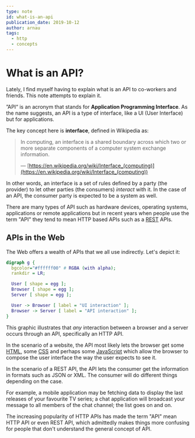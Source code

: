 ```yaml
---
type: note
id: what-is-an-api
publication_date: 2019-10-12
author: arnau
tags:
  - http
  - concepts
---
```

# What is an API?

Lately, I find myself having to explain what is an API to co-workers and
friends. This note attempts to explain it.

<!-- body -->

”API“ is an acronym that stands for **Application Programming Interface**. As
the name suggests, an API is a type of interface, like a UI (User Interface)
but for applications.

The key concept here is **interface**, defined in Wikipedia as:

> In computing, an interface is a shared boundary across which two or more
> separate components of a computer system exchange information.
>
> — [https://en.wikipedia.org/wiki/Interface_(computing)](https://en.wikipedia.org/wiki/Interface_(computing))

In other words, an interface is a set of rules defined by a party (the
provider) to let other parties (the consumers) *interact* with it.
In the case of an API, the consumer party is expected to be a system as well.

There are many types of API such as hardware devices, operating systems,
applications or remote applications but in recent years when people use the
term "API" they tend to mean HTTP based APIs such as a
[REST](https://en.wikipedia.org/wiki/Representational_state_transfer) APIs.


## APIs in the Web

The Web offers a wealth of APIs that we all use indirectly. Let's depict it:

```dot
digraph g {
  bgcolor="#ffffff00" # RGBA (with alpha);
  rankdir = LR;

  User [ shape = egg ];
  Browser [ shape = egg ];
  Server [ shape = egg ];

  User -> Browser [ label = "UI interaction" ];
  Browser -> Server [ label = "API interaction" ];
}
```

This graphic illustrates that _any_ interaction between a browser and a server
occurs through an API, specifically an HTTP API.

In the scenario of a website, the API most likely lets the browser get
some [HTML](https://en.wikipedia.org/wiki/HTML), some
[CSS](https://en.wikipedia.org/wiki/Cascading_Style_Sheets) and perhaps some
[JavaScript](https://en.wikipedia.org/wiki/JavaScript) which allow the
browser to compose the user interface the way the user expects to see it.

In the scenario of a REST API, the API lets the consumer get the
information in formats such as JSON or XML. The consumer will do different
things depending on the case.

For example, a mobile application may be fetching data to display the last
releases of your favourite TV series; a chat application will broadcast your
message to all members of the chat channel; the list goes on and on.

The increasing popularity of HTTP APIs has made the term "API" mean HTTP API
or even REST API, which admittedly makes things more confusing for people that
don't understand the general concept of API.
